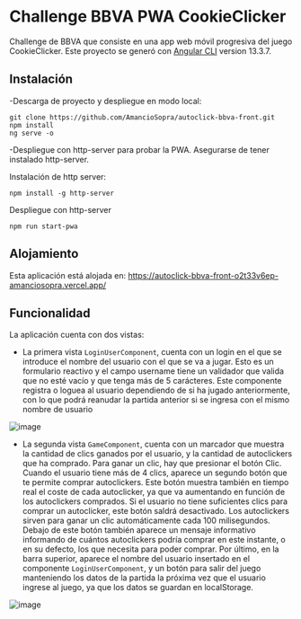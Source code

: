 # Challenge BBVA PWA CookieClicker
Challenge de BBVA que consiste en una app web móvil progresiva del juego CookieClicker.
Este proyecto se generó con [Angular CLI](https://github.com/angular/angular-cli) version 13.3.7.

## Instalación
-Descarga de proyecto y despliegue en modo local:
```
git clone https://github.com/AmancioSopra/autoclick-bbva-front.git
npm install
ng serve -o
```
-Despliegue con http-server para probar la PWA. Asegurarse de tener instalado http-server.

Instalación de http server:
  ```
  npm install -g http-server
  ```
  
 Despliegue con http-server
  ```
  npm run start-pwa
  ```
  ## Alojamiento
  Esta aplicación está alojada en: 
  https://autoclick-bbva-front-o2t33v6ep-amanciosopra.vercel.app/
  
  ## Funcionalidad
  La aplicación cuenta con dos vistas:
  
  - La primera vista `LoginUserComponent`, cuenta con un login en el que se introduce el nombre del usuario con el que se va a jugar. Esto es un formulario reactivo y el campo username tiene un validador que valida que no esté vacío y que tenga más de 5 carácteres. Este componente registra o loguea al usuario dependiendo de si ha jugado anteriormente, con lo que podrá reanudar la partida anterior si se ingresa con el mismo nombre de usuario
  
![image](https://user-images.githubusercontent.com/91079719/195526313-51a60ce2-933c-424c-9685-912b0f4daa1a.png)
  
 - La segunda vista `GameComponent`, cuenta con un marcador que muestra la cantidad de clics ganados por el usuario, y la cantidad de autoclickers que ha comprado. Para ganar un clic, hay que presionar el botón Clic. Cuando el usuario tiene más de 4 clics, aparece un segundo botón que te permite comprar autoclickers. Este botón muestra también en tiempo real el coste de cada autoclicker, ya que va aumentando en función de los autoclickers comprados. Si el usuario no tiene suficientes clics para comprar un autoclicker, este botón saldrá desactivado. Los autoclickers sirven para ganar un clic automáticamente cada 100 milisegundos. Debajo de este botón también aparece un mensaje informativo informando de cuántos autoclickers podría comprar en este instante, o en su defecto, los que necesita para poder comprar. Por último, en la barra superior, aparece el nombre del usuario insertado en el componente `LoginUserComponent`, y un botón para salir del juego manteniendo los datos de la partida la próxima vez que el usuario ingrese al juego, ya que los datos se guardan en localStorage.

![image](https://user-images.githubusercontent.com/91079719/195526465-068db431-5ffe-436a-8702-39306d8e887f.png)





